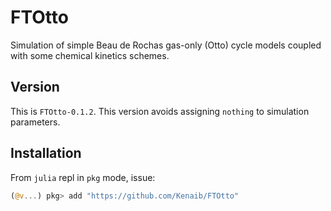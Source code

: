 # FTOtto

Simulation of simple Beau de Rochas gas-only (Otto) cycle models coupled with some chemical
kinetics schemes.

## Version

This is `FTOtto-0.1.2`. This version avoids assigning `nothing` to simulation parameters.

## Installation

From `julia` repl in `pkg` mode, issue:

```julia
(@v...) pkg> add "https://github.com/Kenaib/FTOtto"
```

